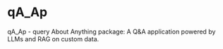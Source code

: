 # qA_Ap
qA_Ap - query About Anything package:  A Q&amp;A application powered by LLMs and RAG on custom data.
